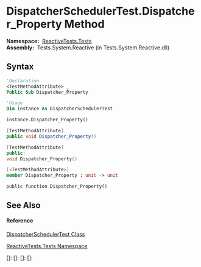 # DispatcherSchedulerTest.Dispatcher\_Property Method

**Namespace:**  [ReactiveTests.Tests](ReactiveTests.Tests\ReactiveTests.Tests.md)  
**Assembly:**  Tests.System.Reactive (in Tests.System.Reactive.dll)

## Syntax

```vb
'Declaration
<TestMethodAttribute> _
Public Sub Dispatcher_Property
```

```vb
'Usage
Dim instance As DispatcherSchedulerTest

instance.Dispatcher_Property()
```

```csharp
[TestMethodAttribute]
public void Dispatcher_Property()
```

```c++
[TestMethodAttribute]
public:
void Dispatcher_Property()
```

```fsharp
[<TestMethodAttribute>]
member Dispatcher_Property : unit -> unit 
```

```jscript
public function Dispatcher_Property()
```

## See Also

#### Reference

[DispatcherSchedulerTest Class](DispatcherSchedulerTest\DispatcherSchedulerTest.md)

[ReactiveTests.Tests Namespace](ReactiveTests.Tests\ReactiveTests.Tests.md)

[]: 
[]: 
[]: 
[]: 